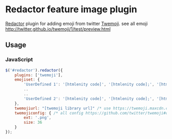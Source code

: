 # Redactor feature image plugin
[Redactor](https://imperavi.com/redactor/) plugin for adding emoji from twitter [Twemoji](https://github.com/twitter/twemoji). see all emoji http://twitter.github.io/twemoji/1/test/preview.html

## Usage

### JavaScript
```javascript
$('#redactor').redactor({
    plugins: ['twemoji'],
    emojiset: {
		'UserDefined 1': '[htmlenity code]', '[htmlenity code];', '[htmlenity code]',
		..
		..
		'UserDefined 2': '[htmlenity code]', '[htmlenity code];', '[htmlenity code]',
	},
	twemojiurl: "[twemoji library url]" /* use https://twemoji.maxcdn.com/twemoji.min.js by default */
	twemojiconfig: { /* all config https://github.com/twitter/twemoji#object-as-parameter */
		ext: '.png',
		size: 36
	}
});
```
